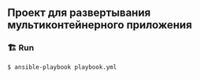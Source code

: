 ## Проект для развертывания мультиконтейнерного приложения
### 🏗️ Run
```bash
$ ansible-playbook playbook.yml
```
